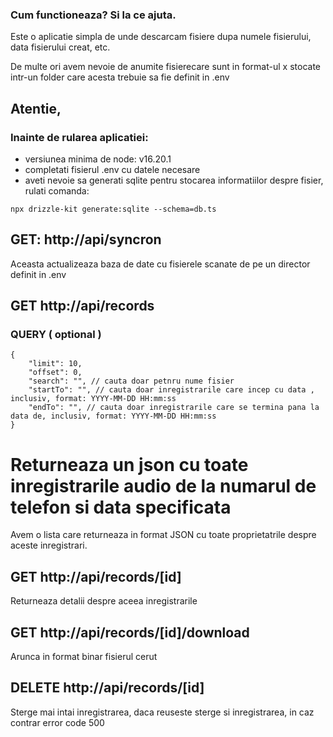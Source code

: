 ### Cum functioneaza? Si la ce ajuta.

Este o aplicatie simpla de unde descarcam fisiere dupa numele fisierului, data fisierului creat, etc.

De multe ori avem nevoie de anumite fisierecare sunt in format-ul x stocate intr-un folder care acesta trebuie sa fie
definit in .env

## Atentie,

### Inainte de rularea aplicatiei:

- versiunea minima de node: v16.20.1
- completati fisierul .env cu datele necesare
- aveti nevoie sa generati sqlite pentru stocarea informatiilor despre fisier, rulati comanda:

```
npx drizzle-kit generate:sqlite --schema=db.ts
```

## GET: http://api/syncron

Aceasta actualizeaza baza de date cu fisierele scanate de pe un director definit in .env

## GET http://api/records

### QUERY ( optional )

```
{
    "limit": 10,
    "offset": 0,
    "search": "", // cauta doar petnru nume fisier
    "startTo": "", // cauta doar inregistrarile care incep cu data , inclusiv, format: YYYY-MM-DD HH:mm:ss
    "endTo": "", // cauta doar inregistrarile care se termina pana la data de, inclusiv, format: YYYY-MM-DD HH:mm:ss
}
```

# Returneaza un json cu toate inregistrarile audio de la numarul de telefon si data specificata

Avem o lista care returneaza in format JSON cu toate proprietatrile despre aceste inregistrari.

## GET http://api/records/[id]

Returneaza detalii despre aceea inregistrarile

## GET http://api/records/[id]/download

Arunca in format binar fisierul cerut

## DELETE http://api/records/[id]

Sterge mai intai inregistrarea, daca reuseste sterge si inregistrarea, in caz contrar error code 500
